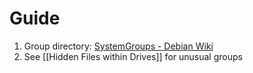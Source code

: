 
# Guide

1. Group directory: [SystemGroups - Debian Wiki](https://wiki.debian.org/SystemGroups#)
2. See [[Hidden Files within Drives]] for unusual groups